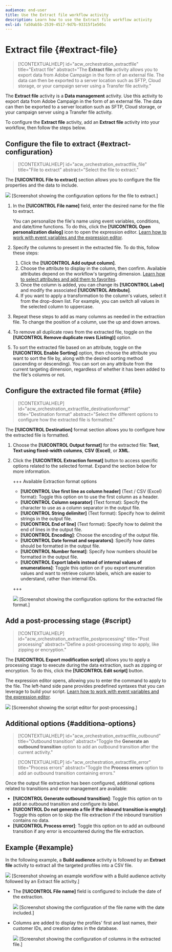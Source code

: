 ```yaml
---
audience: end-user
title: Use the Extract file workflow activity
description: Learn how to use the Extract file workflow activity
exl-id: fa50ab5b-2539-4517-9d7b-93315f1e505c
---
```

# Extract file {#extract-file}

>[!CONTEXTUALHELP]
>id="acw_orchestration_extractfile"
>title="Extract file"
>abstract="The **Extract file** activity allows you to export data from Adobe Campaign in the form of an external file. The data can then be exported to a server location such as SFTP, Cloud storage, or your campaign server using a Transfer file activity."

The **Extract file** activity is a **Data management** activity. Use this activity to export data from Adobe Campaign in the form of an external file. The data can then be exported to a server location such as SFTP, Cloud storage, or your campaign server using a Transfer file activity.

To configure the **Extract file** activity, add an **Extract file** activity into your workflow, then follow the steps below.

## Configure the file to extract {#extract-configuration}

>[!CONTEXTUALHELP]
>id="acw_orchestration_extractfile_file"
>title="File to extract"
>abstract="Select the file to extract."

The **[!UICONTROL File to extract]** section allows you to configure the file properties and the data to include. 

![](../assets/extract-file-file.png) [Screenshot showing the configuration options for the file to extract.]

1. In the **[!UICONTROL File name]** field, enter the desired name for the file to extract.

    You can personalize the file's name using event variables, conditions, and date/time functions. To do this, click the **[!UICONTROL Open personalization dialog]** icon to open the expression editor. [Learn how to work with event variables and the expression editor](../event-variables.md).

1. Specify the columns to present in the extracted file. To do this, follow these steps:

    1. Click the **[!UICONTROL Add output column]**.
    1. Choose the attribute to display in the column, then confirm. Available attributes depend on the workflow's targeting dimension. [Learn how to select attributes and add them to favorites](../../get-started/attributes.md).
    1. Once the column is added, you can change its **[!UICONTROL Label]** and modify the associated **[!UICONTROL Attribute]**.
    1. If you want to apply a transformation to the column's values, select it from the drop-down list. For example, you can switch all values in the selected column to uppercase.

1. Repeat these steps to add as many columns as needed in the extraction file. To change the position of a column, use the up and down arrows.

1. To remove all duplicate rows from the extracted file, toggle on the **[!UICONTROL Remove duplicate rows (Listing)]** option.

1. To sort the extracted file based on an attribute, toggle on the **[!UICONTROL Enable Sorting]** option, then choose the attribute you want to sort the file by, along with the desired sorting method (ascending or descending). You can sort on any attribute from the current targeting dimension, regardless of whether it has been added to the file's columns or not.

## Configure the extracted file format {#file}

>[!CONTEXTUALHELP]
>id="acw_orchestration_extractfile_destinationformat"
>title="Destination format"
>abstract="Select the different options to configure how the extracted file is formatted."

The **[!UICONTROL Destination]** format section allows you to configure how the extracted file is formatted.

1. Choose the **[!UICONTROL Output format]** for the extracted file: **Text**, **Text using fixed-width columns**, **CSV (Excel)**, or **XML**. 

1. Click the **[!UICONTROL Extraction format]** button to access specific options related to the selected format. Expand the section below for more information.

    +++ Available Extraction format options
    
    * **[!UICONTROL Use first line as column header]** (Text / CSV (Excel) format): Toggle this option on to use the first column as a header.
    * **[!UICONTROL Column separator]** (Text format): Specify the character to use as a column separator in the output file.
    * **[!UICONTROL String delimiter]** (Text format): Specify how to delimit strings in the output file.
    * **[!UICONTROL End of line]** (Text format): Specify how to delimit the end of lines in the output file.
    * **[!UICONTROL Encoding]**: Choose the encoding of the output file.
    * **[!UICONTROL Date format and separators]**: Specify how dates should be formatted in the output file.
    * **[!UICONTROL Number format]**: Specify how numbers should be formatted in the output file.
    * **[!UICONTROL Export labels instead of internal values of enumerations]**: Toggle this option on if you export enumeration values and want to retrieve column labels, which are easier to understand, rather than internal IDs.

    +++
    
    ![](../assets/extract-file-format.png) [Screenshot showing the configuration options for the extracted file format.]

## Add a post-processing stage {#script}

>[!CONTEXTUALHELP]
>id="acw_orchestration_extractfile_postprocessing"
>title="Post processing"
>abstract="Define a post-processing step to apply, like zipping or encryption."

The **[!UICONTROL Export modification script]** allows you to apply a processing stage to execute during the data extraction, such as zipping or encryption. To do this, click the **[!UICONTROL Edit script]** button.

The expression editor opens, allowing you to enter the command to apply to the file. The left-hand side pane provides predefined syntaxes that you can leverage to build your script. [Learn how to work with event variables and the expression editor](../event-variables.md).

![](../assets/extract-file-script.png) [Screenshot showing the script editor for post-processing.]

## Additional options {#additiona-options}

>[!CONTEXTUALHELP]
>id="acw_orchestration_extractfile_outbound"
>title="Outbound transition"
>abstract="Toggle the **Generate an outbound transition** option to add an outbound transition after the current activity."

>[!CONTEXTUALHELP]
>id="acw_orchestration_extractfile_error"
>title="Process errors"
>abstract="Toggle the **Process errors** option to add an outbound transition containing errors."

Once the output file extraction has been configured, additional options related to transitions and error management are available: 

* **[!UICONTROL Generate outbound transition]**: Toggle this option on to add an outbound transition and configure its label.
* **[!UICONTROL Do not generate a file if the inbound transition is empty]**: Toggle this option on to skip the file extraction if the inbound transition contains no data.
* **[!UICONTROL Process error]**: Toggle this option on to add an outbound transition if any error is encountered during the file extraction.

## Example {#example}

In the following example, a **Build audience** activity is followed by an **Extract file** activity to extract all the targeted profiles into a CSV file.

![](../assets/extract-file-example.png) [Screenshot showing an example workflow with a Build audience activity followed by an Extract file activity.]

* The **[!UICONTROL File name]** field is configured to include the date of the extraction.

    ![](../assets/extract-file-example-name.png) [Screenshot showing the configuration of the file name with the date included.]

* Columns are added to display the profiles' first and last names, their customer IDs, and creation dates in the database.

    ![](../assets/extract-file-example-columns.png) [Screenshot showing the configuration of columns in the extracted file.]